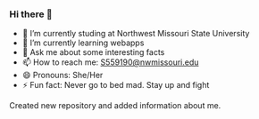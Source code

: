### Hi there 👋

<!--
**Spurthi-Ravula/spurthi-ravula** is a ✨ _special_ ✨ repository because its `README.md` (this file) appears on your GitHub profile.

Here are some ideas to get you started: -->

- 🔭 I’m currently studing at Northwest Missouri State University
- 🌱 I’m currently learning webapps
- 💬 Ask me about some interesting facts
- 📫 How to reach me: S559190@nwmissouri.edu
- 😄 Pronouns: She/Her
- ⚡ Fun fact: Never go to bed mad. Stay up and fight

Created new repository and added information about me.
